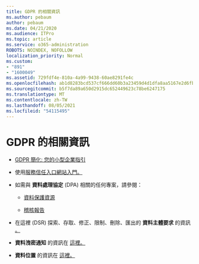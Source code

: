 ```yaml
---
title: GDPR 的相關資訊
ms.author: pebaum
author: pebaum
ms.date: 04/21/2020
ms.audience: ITPro
ms.topic: article
ms.service: o365-administration
ROBOTS: NOINDEX, NOFOLLOW
localization_priority: Normal
ms.custom:
- "891"
- "1600049"
ms.assetid: 729fdf4e-810a-4a99-9438-60ae8291fe4c
ms.openlocfilehash: ab1d8283bcd537cf666dd60b3a23459d4d1dfa8aa5167e2d6fb2a9b779b4b3e1
ms.sourcegitcommit: b5f7da89a650d2915dc652449623c78be6247175
ms.translationtype: MT
ms.contentlocale: zh-TW
ms.lasthandoff: 08/05/2021
ms.locfileid: "54115495"
---
```

# <a name="information-about-gdpr"></a>GDPR 的相關資訊

- [GDPR 簡化: 您的小型企業指引](/microsoft-365/admin/security-and-compliance/gdpr-compliance)

- 使用[服務信任入口網站入門。](https://servicetrust.microsoft.com/ViewPage/GDPRGetStarted)

- 如需與 **資料處理協定** (DPA) 相關的任何專案，請參閱：

  - [資料保護資源](https://servicetrust.microsoft.com/ViewPage/TrustDocuments)

  - [稽核報告](https://servicetrust.microsoft.com/ViewPage/MSComplianceGuide)

- 在這裡 (DSR) 探索、存取、修正、限制、刪除、匯出的 **資料主體要求** 的資訊 [。](/microsoft-365/compliance/gdpr-dsr-office365)

- **資料洩密通知** 的資訊在 [這裡。](https://servicetrust.microsoft.com/ViewPage/GDPRBreach)

- **資料位置** 的資訊在 [這裡。](https://products.office.com/where-is-your-data-located?ms.officeurl=datamaps&amp;geo=All#All)

